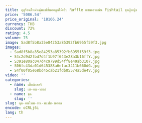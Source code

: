 ```yaml
---
title: ฤดูร้อนใหม่หนุ่มแฟชั่นคอลูกไม้เย็บ Ruffle แขนเอวแน่น Fishtail ชุดผู้หญิง
price: '5086.54'
price_original: '18166.24'
currency: THB
discount: 72%
rating: 4.5
volume: 75
image: Sad8f5b8a35e84253a85392fb6955f59f3.jpg
images:
  - Sad8f5b8a35e84253a85392fb6955f59f3.jpg
  - S4c2d9d2fbd7d4f1b97f643e28a3b16ffY.jpg
  - S391e80ac047d4c9799d54ff8e49ab3107.jpg
  - S06fc43da01d645388a6efac3411b660dG.jpg
  - S4f00f05e68bd45cab21fdb05574a5de4V.jpg
video: ''
categories:
  - name: เสื้อผ้าสตรี
    slug: เส-อผ-าสตร
  - name: ชุด
    slug: ''
slug: ฤด-อนใหม-หน-มแฟช-นคอล
encode: oCRLj6i
lang: th
---
```

  